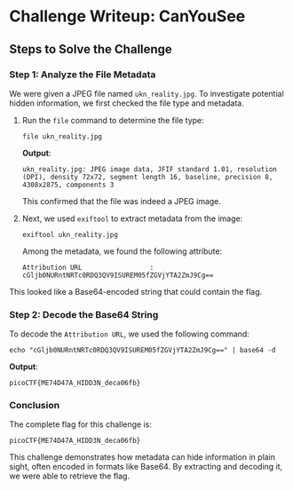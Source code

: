 # Challenge Writeup: CanYouSee

## Steps to Solve the Challenge

### Step 1: Analyze the File Metadata

We were given a JPEG file named `ukn_reality.jpg`. To investigate potential hidden information, we first checked the file type and metadata.

1. Run the `file` command to determine the file type:
   ```
   file ukn_reality.jpg
   ```
   
   **Output**:
   ```
   ukn_reality.jpg: JPEG image data, JFIF standard 1.01, resolution (DPI), density 72x72, segment length 16, baseline, precision 8, 4308x2875, components 3
   ```

   This confirmed that the file was indeed a JPEG image.

2. Next, we used `exiftool` to extract metadata from the image:
   ```
   exiftool ukn_reality.jpg
   ```

   Among the metadata, we found the following attribute:
   ```
   Attribution URL                 : cGljb0NURntNRTc0RDQ3QV9ISUREM05fZGVjYTA2ZmJ9Cg==
   ```

This looked like a Base64-encoded string that could contain the flag.

### Step 2: Decode the Base64 String

To decode the `Attribution URL`, we used the following command:

   ```
   echo "cGljb0NURntNRTc0RDQ3QV9ISUREM05fZGVjYTA2ZmJ9Cg==" | base64 -d
   ```

**Output**:
   ```
   picoCTF{ME74D47A_HIDD3N_deca06fb}
   ```

### Conclusion

The complete flag for this challenge is:
   ```
   picoCTF{ME74D47A_HIDD3N_deca06fb}
   ```

This challenge demonstrates how metadata can hide information in plain sight, often encoded in formats like Base64. By extracting and decoding it, we were able to retrieve the flag.
